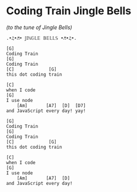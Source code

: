 # Coding Train Jingle Bells
*(to the tune of Jingle Bells)*
```
.•♫•♬• 𝕁𝕀ℕ𝔾𝕃𝔼 𝔹𝔼𝕃𝕃𝕊 •♬•♫•.

[G]
Coding Train
[G]
Coding Train
[C]             [G]
this dot coding train

[C]
when I code
[G]
I use node
    [Am]       [A7]  [D]  [D7]
and JavaScript every day! yay!

[G]
Coding Train
[G]
Coding Train
[C]             [G]
this dot coding train

[C]
when I code
[G]
I use node
    [Am]       [A7]  [D]
and JavaScript every day!
```
